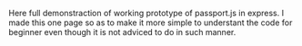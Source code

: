Here full demonstraction of working prototype of passport.js in express. I made this one page so as to make it more simple to understant the code for beginner even though it
is not adviced to do in such manner. 
